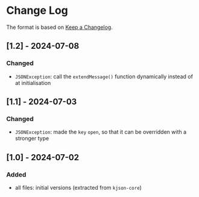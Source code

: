 # Change Log

The format is based on [Keep a Changelog](http://keepachangelog.com/).

## [1.2] - 2024-07-08
### Changed
- `JSONException`: call the `extendMessage()` function dynamically instead of at initialisation

## [1.1] - 2024-07-03
### Changed
- `JSONException`: made the `key` `open`, so that it can be overridden with a stronger type

## [1.0] - 2024-07-02
### Added
- all files: initial versions (extracted from `kjson-core`)
